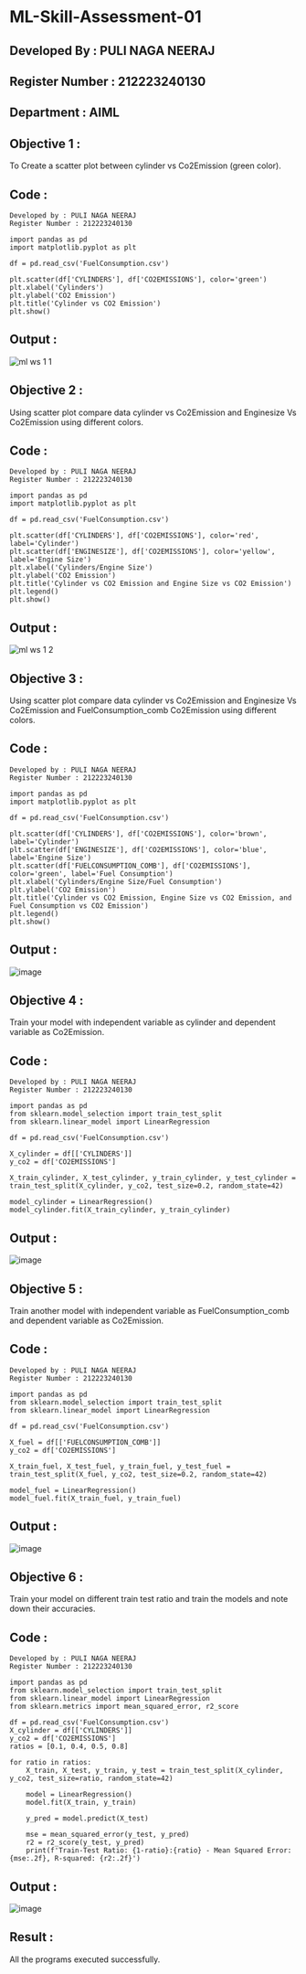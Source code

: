 # ML-Skill-Assessment-01
## Developed By : PULI NAGA NEERAJ
## Register Number : 212223240130
## Department : AIML
## Objective 1 : 
To Create a scatter plot between cylinder vs Co2Emission (green color).
## Code : 
```
Developed by : PULI NAGA NEERAJ
Register Number : 212223240130

import pandas as pd
import matplotlib.pyplot as plt

df = pd.read_csv('FuelConsumption.csv')

plt.scatter(df['CYLINDERS'], df['CO2EMISSIONS'], color='green')
plt.xlabel('Cylinders')
plt.ylabel('CO2 Emission')
plt.title('Cylinder vs CO2 Emission')
plt.show()
```
## Output :
![ml ws 1 1](https://github.com/Abburehan/ML---Skill-Assessment-01/assets/138849336/f1789226-9288-489f-b2c3-9ca7d748b2af)
## Objective 2 : 
Using scatter plot compare data cylinder vs Co2Emission and Enginesize Vs Co2Emission using different colors.
## Code :
```
Developed by : PULI NAGA NEERAJ
Register Number : 212223240130

import pandas as pd
import matplotlib.pyplot as plt

df = pd.read_csv('FuelConsumption.csv')

plt.scatter(df['CYLINDERS'], df['CO2EMISSIONS'], color='red', label='Cylinder')
plt.scatter(df['ENGINESIZE'], df['CO2EMISSIONS'], color='yellow', label='Engine Size')
plt.xlabel('Cylinders/Engine Size')
plt.ylabel('CO2 Emission')
plt.title('Cylinder vs CO2 Emission and Engine Size vs CO2 Emission')
plt.legend()
plt.show()
```
## Output :
![ml ws 1 2](https://github.com/Abburehan/ML---Skill-Assessment-01/assets/138849336/58f81faf-8bba-42aa-8fbc-6ed8ebbcb74a)
## Objective 3 :
Using scatter plot compare data cylinder vs Co2Emission and Enginesize Vs Co2Emission and FuelConsumption_comb Co2Emission using different colors.
## Code :
```
Developed by : PULI NAGA NEERAJ
Register Number : 212223240130

import pandas as pd
import matplotlib.pyplot as plt

df = pd.read_csv('FuelConsumption.csv')

plt.scatter(df['CYLINDERS'], df['CO2EMISSIONS'], color='brown', label='Cylinder')
plt.scatter(df['ENGINESIZE'], df['CO2EMISSIONS'], color='blue', label='Engine Size')
plt.scatter(df['FUELCONSUMPTION_COMB'], df['CO2EMISSIONS'], color='green', label='Fuel Consumption')
plt.xlabel('Cylinders/Engine Size/Fuel Consumption')
plt.ylabel('CO2 Emission')
plt.title('Cylinder vs CO2 Emission, Engine Size vs CO2 Emission, and Fuel Consumption vs CO2 Emission')
plt.legend()
plt.show()
```
## Output :
![image](https://github.com/Abburehan/ML---Skill-Assessment-01/assets/138849336/4c4297d3-4723-40e7-8149-c92da08413e4)
## Objective 4 :
Train your model with independent variable as cylinder and dependent variable as Co2Emission.
## Code :
```
Developed by : PULI NAGA NEERAJ
Register Number : 212223240130

import pandas as pd
from sklearn.model_selection import train_test_split
from sklearn.linear_model import LinearRegression

df = pd.read_csv('FuelConsumption.csv')

X_cylinder = df[['CYLINDERS']]
y_co2 = df['CO2EMISSIONS']

X_train_cylinder, X_test_cylinder, y_train_cylinder, y_test_cylinder = train_test_split(X_cylinder, y_co2, test_size=0.2, random_state=42)

model_cylinder = LinearRegression()
model_cylinder.fit(X_train_cylinder, y_train_cylinder)
```
## Output :
![image](https://github.com/Abburehan/ML---Skill-Assessment-01/assets/138849336/2e41fdd4-5d8d-4f56-8205-4f4d3d3cdc78)
## Objective 5 :
Train another model with independent variable as FuelConsumption_comb and dependent variable as Co2Emission.
## Code :
```
Developed by : PULI NAGA NEERAJ
Register Number : 212223240130

import pandas as pd
from sklearn.model_selection import train_test_split
from sklearn.linear_model import LinearRegression

df = pd.read_csv('FuelConsumption.csv')

X_fuel = df[['FUELCONSUMPTION_COMB']]
y_co2 = df['CO2EMISSIONS']

X_train_fuel, X_test_fuel, y_train_fuel, y_test_fuel = train_test_split(X_fuel, y_co2, test_size=0.2, random_state=42)

model_fuel = LinearRegression()
model_fuel.fit(X_train_fuel, y_train_fuel)
```
## Output :
![image](https://github.com/Abburehan/ML---Skill-Assessment-01/assets/138849336/a84c5e9a-41f6-4479-b243-3ec9e5250739)
## Objective 6 :
Train your model on different train test ratio and train the models and note down their accuracies.
## Code :
```
Developed by : PULI NAGA NEERAJ
Register Number : 212223240130

import pandas as pd
from sklearn.model_selection import train_test_split
from sklearn.linear_model import LinearRegression
from sklearn.metrics import mean_squared_error, r2_score

df = pd.read_csv('FuelConsumption.csv')
X_cylinder = df[['CYLINDERS']]
y_co2 = df['CO2EMISSIONS']
ratios = [0.1, 0.4, 0.5, 0.8]

for ratio in ratios:
    X_train, X_test, y_train, y_test = train_test_split(X_cylinder, y_co2, test_size=ratio, random_state=42)
    
    model = LinearRegression()
    model.fit(X_train, y_train)
    
    y_pred = model.predict(X_test)
    
    mse = mean_squared_error(y_test, y_pred)
    r2 = r2_score(y_test, y_pred)
    print(f'Train-Test Ratio: {1-ratio}:{ratio} - Mean Squared Error: {mse:.2f}, R-squared: {r2:.2f}')
```
## Output :
![image](https://github.com/Abburehan/ML---Skill-Assessment-01/assets/138849336/3bec1d51-ca13-4c08-b690-18854c09fe5d)
## Result :
All the programs executed successfully.
